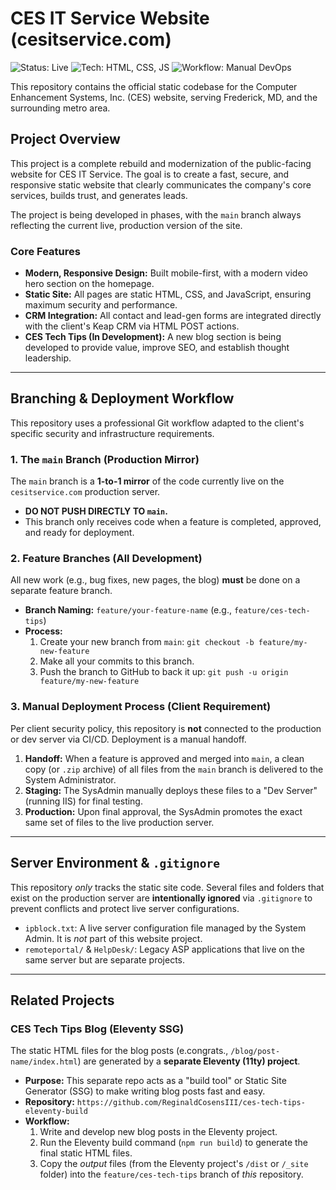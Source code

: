 # CES IT Service Website (cesitservice.com)

![Status: Live](https://img.shields.io/badge/Status-Live-brightgreen)
![Tech: HTML, CSS, JS](https://img.shields.io/badge/Tech-HTML%20%7C%20CSS%20%7C%20JS-blue)
![Workflow: Manual DevOps](https://img.shields.io/badge/Workflow-Manual%20DevOps-informational)

This repository contains the official static codebase for the Computer Enhancement Systems, Inc. (CES) website, serving Frederick, MD, and the surrounding metro area.

## Project Overview

This project is a complete rebuild and modernization of the public-facing website for CES IT Service. The goal is to create a fast, secure, and responsive static website that clearly communicates the company's core services, builds trust, and generates leads.

The project is being developed in phases, with the `main` branch always reflecting the current live, production version of the site.

### Core Features

* **Modern, Responsive Design:** Built mobile-first, with a modern video hero section on the homepage.
* **Static Site:** All pages are static HTML, CSS, and JavaScript, ensuring maximum security and performance.
* **CRM Integration:** All contact and lead-gen forms are integrated directly with the client's Keap CRM via HTML POST actions.
* **CES Tech Tips (In Development):** A new blog section is being developed to provide value, improve SEO, and establish thought leadership.

---

## Branching & Deployment Workflow

This repository uses a professional Git workflow adapted to the client's specific security and infrastructure requirements.

### 1. The `main` Branch (Production Mirror)

The `main` branch is a **1-to-1 mirror** of the code currently live on the `cesitservice.com` production server.

* **DO NOT PUSH DIRECTLY TO `main`.**
* This branch only receives code when a feature is completed, approved, and ready for deployment.

### 2. Feature Branches (All Development)

All new work (e.g., bug fixes, new pages, the blog) **must** be done on a separate feature branch.

* **Branch Naming:** `feature/your-feature-name` (e.g., `feature/ces-tech-tips`)
* **Process:**
    1.  Create your new branch from `main`: `git checkout -b feature/my-new-feature`
    2.  Make all your commits to this branch.
    3.  Push the branch to GitHub to back it up: `git push -u origin feature/my-new-feature`

### 3. Manual Deployment Process (Client Requirement)

Per client security policy, this repository is **not** connected to the production or dev server via CI/CD. Deployment is a manual handoff.

1.  **Handoff:** When a feature is approved and merged into `main`, a clean copy (or `.zip` archive) of all files from the `main` branch is delivered to the System Administrator.
2.  **Staging:** The SysAdmin manually deploys these files to a "Dev Server" (running IIS) for final testing.
3.  **Production:** Upon final approval, the SysAdmin promotes the exact same set of files to the live production server.

---

## Server Environment & `.gitignore`

This repository *only* tracks the static site code. Several files and folders that exist on the production server are **intentionally ignored** via `.gitignore` to prevent conflicts and protect live server configurations.

* `ipblock.txt`: A live server configuration file managed by the System Admin. It is *not* part of this website project.
* `remoteportal/` & `HelpDesk/`: Legacy ASP applications that live on the same server but are separate projects.

---

## Related Projects

### CES Tech Tips Blog (Eleventy SSG)

The static HTML files for the blog posts (e.congrats., `/blog/post-name/index.html`) are generated by a **separate Eleventy (11ty) project**.

* **Purpose:** This separate repo acts as a "build tool" or Static Site Generator (SSG) to make writing blog posts fast and easy.
* **Repository:** `https://github.com/ReginaldCosensIII/ces-tech-tips-eleventy-build`
* **Workflow:**
    1.  Write and develop new blog posts in the Eleventy project.
    2.  Run the Eleventy build command (`npm run build`) to generate the final static HTML files.
    3.  Copy the *output* files (from the Eleventy project's `/dist` or `/_site` folder) into the `feature/ces-tech-tips` branch of *this* repository.